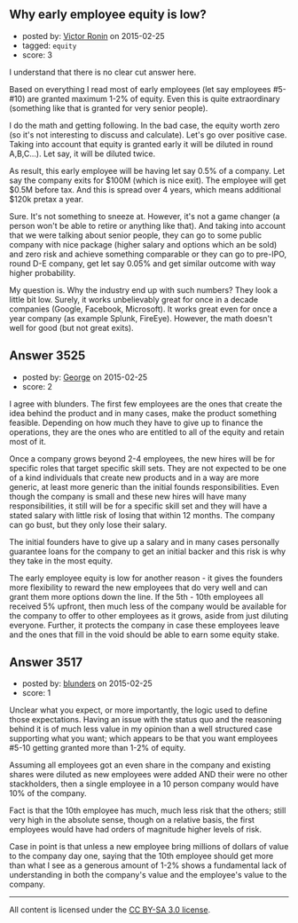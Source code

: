 ## Why early employee equity is low?

- posted by: [Victor Ronin](https://stackexchange.com/users/185404/victor-ronin) on 2015-02-25
- tagged: `equity`
- score: 3

I understand that there is no clear cut answer here.

Based on everything I read most of early employees (let say employees #5-#10) are granted maximum 1-2% of equity. Even this is quite extraordinary (something like that is granted for very senior people). 

I do the math and getting following. In the bad case, the equity worth zero (so it's not interesting to discuss and calculate). Let's go over positive case. Taking into account that equity is granted early it will be diluted in round A,B,C...). Let say, it will be diluted twice.

As result, this early employee will be having let say 0.5% of a company. Let say the company exits for $100M (which is nice exit). The employee will get $0.5M before tax. And this is spread over 4 years, which means additional $120k pretax a year.

Sure. It's not something to sneeze at. However, it's not a game changer (a person won't be able to retire or anything like that). And taking into account that we were talking about senior people, they can go to some public company with nice package (higher salary and options which an be sold) and zero risk and achieve something comparable or they can go to pre-IPO, round D-E company, get let say 0.05% and get similar outcome with way higher probability.

My question is. Why the industry end up with such numbers? They look a little bit low. Surely, it works unbelievably great for once in a decade companies (Google, Facebook, Microsoft). It works great even for once a year company (as example Splunk, FireEye). However, the math doesn't well for good (but not great exits).





## Answer 3525

- posted by: [George](https://stackexchange.com/users/3516499/george) on 2015-02-25
- score: 2

I agree with blunders.  The first few employees are the ones that create the idea behind the product and in many cases, make the product something feasible.  Depending on how much they have to give up to finance the operations, they are the ones who are entitled to all of the equity and retain most of it.

Once a company grows beyond 2-4 employees, the new hires will be for specific roles that target specific skill sets.  They are not expected to be one of a kind individuals that create new products and in a way are more generic, at least more generic than the initial founds responsibilities.  Even though the company is small and these new hires will have many responsibilities, it still will be for a specific skill set and they will have a stated salary with little risk of losing that within 12 months.  The company can go bust, but they only lose their salary.

The initial founders have to give up a salary and in many cases personally guarantee loans for the company to get an initial backer and this risk is why they take in the most equity.

The early employee equity is low for another reason - it gives the founders more flexibility to reward the new employees that do very well and can grant them more options down the line.  If the 5th - 10th employees all received 5% upfront, then much less of the company would be available for the company to offer to other employees as it grows, aside from just diluting everyone.  Further, it protects the company in case these employees leave and the ones that fill in the void should be able to earn some equity stake.



## Answer 3517

- posted by: [blunders](https://stackexchange.com/users/216182/blunders) on 2015-02-25
- score: 1

Unclear what you expect, or more importantly, the logic used to define those expectations. Having an issue with the status quo and the reasoning behind it is of much less value in my opinion than a well structured case supporting what you want; which appears to be that you want employees #5-10 getting granted more than 1-2% of equity.

Assuming all employees got an even share in the company and existing shares were diluted as new employees were added AND their were no other stackholders, then a single employee in a 10 person company would have 10% of the company. 

Fact is that the 10th employee has much, much less risk that the others; still very high in the absolute sense, though on a relative basis, the first employees would have had orders of magnitude higher levels of risk. 

Case in point is that unless a new employee bring millions of dollars of value to the company day one, saying that the 10th employee should get more than what I see as a generous amount of 1-2% shows a fundamental lack of understanding in both the company's value and the employee's value to the company.



---

All content is licensed under the [CC BY-SA 3.0 license](https://creativecommons.org/licenses/by-sa/3.0/).
